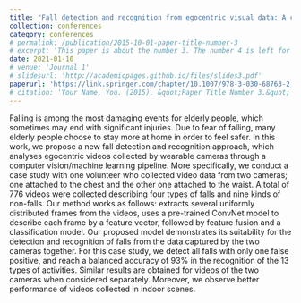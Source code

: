 ```yaml
---
title: "Fall detection and recognition from egocentric visual data: A case study"
collection: conferences
category: conferences
# permalink: /publication/2015-10-01-paper-title-number-3
# excerpt: 'This paper is about the number 3. The number 4 is left for future work.'
date: 2021-01-10
# venue: 'Journal 1'
# slidesurl: 'http://academicpages.github.io/files/slides3.pdf'
paperurl: 'https://link.springer.com/chapter/10.1007/978-3-030-68763-2_33'
# citation: 'Your Name, You. (2015). &quot;Paper Title Number 3.&quot; <i>Journal 1</i>. 1(3).'
---
```

Falling is among the most damaging events for elderly people, which sometimes may end with significant injuries. Due to fear of falling, many elderly people choose to stay more at home in order to feel safer. In this work, we propose a new fall detection and recognition approach, which analyses egocentric videos collected by wearable cameras through a computer vision/machine learning pipeline. More specifically, we conduct a case study with one volunteer who collected video data from two cameras; one attached to the chest and the other one attached to the waist. A total of 776 videos were collected describing four types of falls and nine kinds of non-falls. Our method works as follows: extracts several uniformly distributed frames from the videos, uses a pre-trained ConvNet model to describe each frame by a feature vector, followed by feature fusion and a classification model. Our proposed model demonstrates its suitability for the detection and recognition of falls from the data captured by the two cameras together. For this case study, we detect all falls with only one false positive, and reach a balanced accuracy of 93% in the recognition of the 13 types of activities. Similar results are obtained for videos of the two cameras when considered separately. Moreover, we observe better performance of videos collected in indoor scenes.
